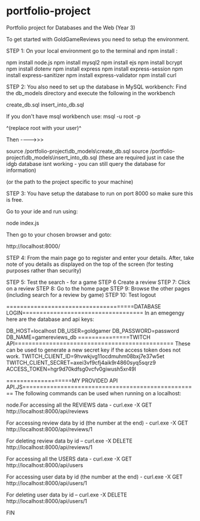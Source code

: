 # portfolio-project
Portfolio project for Databases and the Web (Year 3)

To get started with GoldGameReviews you need to setup the environment.

STEP 1: On your local environment go to the terminal and npm install : 

npm install node.js
npm install mysql2
npm install ejs
npm install bcrypt
npm install dotenv
npm install express
npm install express-session
npm install express-sanitizer
npm install express-validator
npm install curl

STEP 2: 
You also need to set up the database in MySQL workbench:
Find the db_models directory and execute the following in the workbench

create_db.sql
insert_into_db.sql

If you don't have msql workbench use:
msql -u root -p 

^(replace root with your user)^

Then ---->>>

source /portfolio-project\db_models\create_db.sql
source /portfolio-project\db_models\insert_into_db.sql  (these are required just in case the idgb database isnt working - you can still query the database for information)

(or the path to the project specific to your machine)

STEP 3: You have setup the database to run on port 8000 so make sure this is free.

Go to your ide and run using:

node index.js

Then go to your chosen browser and goto:

http://localhost:8000/

STEP 4: From the main page go to register and enter your details.
After, take note of you details as displayed on the top of the screen (for testing purposes rather than security)

STEP 5: Test the search - for a game
STEP 6  Create a review
STEP 7: Click on a review
STEP 8: Go to the home page 
STEP 9: Browse the other pages (including search for a review by game)
STEP 10: Test logout 

=====================================DATABASE LOGIN===================================
In an emegengy here are the database and api keys:

DB_HOST=localhost
DB_USER=goldgamer
DB_PASSWORD=password
DB_NAME=gamereviews_db
===============TWITCH API==============================================
These can be used to generate a new secret key if the access token does not work.
TWITCH_CLIENT_ID=9hvwkjvg11ocdmuhm08bxj7e37w5et
TWITCH_CLIENT_SECRET=axei3vf9cfj4aik9r4860syq5sqrz9
ACCESS_TOKEN=hgr9d70kdfsg0vcfv0giwush5xr49l


===================MY PROVIDED API API.JS===================================================
The following commands can be used when running on a localhost:

node.For accessing all the REVIEWS data - 
curl.exe -X GET http://localhost:8000/api/reviews

For accessing review data by id (the number at the end) -
curl.exe -X GET http://localhost:8000/api/reviews/1

For deleting review data by id –
curl.exe -X DELETE http://localhost:8000/api/reviews/1

For accessing all the USERS data - 
curl.exe -X GET http://localhost:8000/api/users

For accessing user data by id (the number at the end) -
curl.exe -X GET http://localhost:8000/api/users/1

For deleting user data by id –
curl.exe -X DELETE http://localhost:8000/api/users/1

FIN 